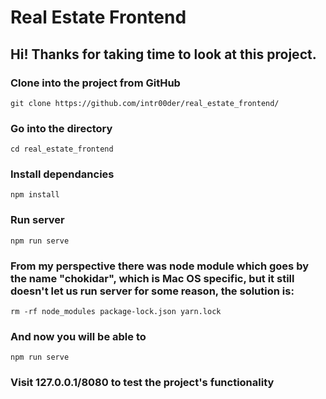 # Real Estate Frontend
## Hi! Thanks for taking time to look at this project.

### Clone into the project from GitHub
```
git clone https://github.com/intr00der/real_estate_frontend/
```
### Go into the directory
```
cd real_estate_frontend
```

### Install dependancies
```
npm install
```
### Run server
```
npm run serve
```
### From my perspective there was node module which goes by the name "chokidar", which is Mac OS specific, but it still doesn't let us run server for some reason, the solution is:
```
rm -rf node_modules package-lock.json yarn.lock
```
### And now you will be able to
```
npm run serve
```
### Visit 127.0.0.1/8080 to test the project's functionality
